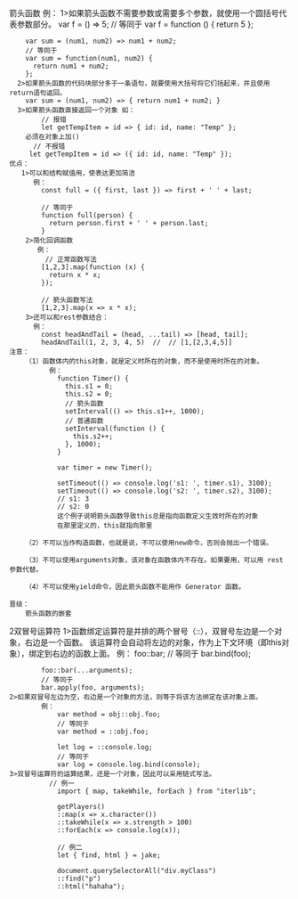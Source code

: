 箭头函数 
   例：
     1>如果箭头函数不需要参数或需要多个参数，就使用一个圆括号代表参数部分。
		var f = () => 5;
		// 等同于
		var f = function () { return 5 };

		var sum = (num1, num2) => num1 + num2;
		// 等同于
		var sum = function(num1, num2) {
		  return num1 + num2;
		};	  
      2>如果箭头函数的代码块部分多于一条语句，就要使用大括号将它们括起来，并且使用return语句返回。
	    var sum = (num1, num2) => { return num1 + num2; }
	  3>如果箭头函数直接返回一个对象 如：
			// 报错
			let getTempItem = id => { id: id, name: "Temp" };		
		必须在对象上加()
		  // 不报错
		 let getTempItem = id => ({ id: id, name: "Temp" });
    优点：
	   1>可以和结构赋值用，使表达更加简洁
	      例：
			const full = ({ first, last }) => first + ' ' + last;

			// 等同于
			function full(person) {
			  return person.first + ' ' + person.last;
			}		
		2>简化回调函数
		   例：
		     // 正常函数写法
			[1,2,3].map(function (x) {
			  return x * x;
			});

			// 箭头函数写法
			[1,2,3].map(x => x * x);
		3>还可以和rest参数结合：
          例：
            const headAndTail = (head, ...tail) => [head, tail];
            headAndTail(1, 2, 3, 4, 5)  //	// [1,[2,3,4,5]]	  
    注意：
	    （1）函数体内的this对象，就是定义时所在的对象，而不是使用时所在的对象。
              例：
			    function Timer() {
				  this.s1 = 0;
				  this.s2 = 0;
				  // 箭头函数
				  setInterval(() => this.s1++, 1000);
				  // 普通函数
				  setInterval(function () {
					this.s2++;
				  }, 1000);
				}

				var timer = new Timer();

				setTimeout(() => console.log('s1: ', timer.s1), 3100);
				setTimeout(() => console.log('s2: ', timer.s2), 3100);
				// s1: 3
				// s2: 0
				这个例子说明箭头函数导致this总是指向函数定义生效时所在的对象
				在那里定义的，this就指向那里
				
		（2）不可以当作构造函数，也就是说，不可以使用new命令，否则会抛出一个错误。

		（3）不可以使用arguments对象，该对象在函数体内不存在。如果要用，可以用 rest 参数代替。

		（4）不可以使用yield命令，因此箭头函数不能用作 Generator 函数。

    晋级：
	    箭头函数的嵌套

2双冒号运算符
	1>函数绑定运算符是并排的两个冒号（::），双冒号左边是一个对象，右边是一个函数。
	  该运算符会自动将左边的对象，作为上下文环境（即this对象），绑定到右边的函数上面。
		 例：
			foo::bar;
			// 等同于
			bar.bind(foo);

			foo::bar(...arguments);
			// 等同于
			bar.apply(foo, arguments);
    2>如果双冒号左边为空，右边是一个对象的方法，则等于将该方法绑定在该对象上面。
			例：
			    var method = obj::obj.foo;
				// 等同于
				var method = ::obj.foo;

				let log = ::console.log;
				// 等同于
				var log = console.log.bind(console);
    3>双冒号运算符的运算结果，还是一个对象，因此可以采用链式写法。
		      // 例一
				import { map, takeWhile, forEach } from "iterlib";

				getPlayers()
				::map(x => x.character())
				::takeWhile(x => x.strength > 100)
				::forEach(x => console.log(x));

				// 例二
				let { find, html } = jake;

				document.querySelectorAll("div.myClass")
				::find("p")
				::html("hahaha");



					
		
		
		
		
		